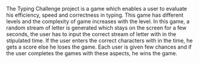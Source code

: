 The Typing Challenge project is a game which enables a user to evaluate his efficiency, speed and correctness in typing. This game has different levels and the complexity of game increases with the level. In this game, a random stream of letter is generated which stays on the screen for a few seconds, the user has to input the correct stream of letter with in the stipulated time. If the user enters the correct characters with in the time, he gets a score else he loses the game. Each user is given few chances and if the user completes the games with these aspects, he wins the game.
